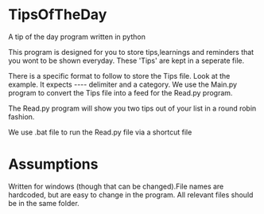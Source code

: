 # TipsOfTheDay
A tip of the day program written in python

This program is designed for you to store tips,learnings and reminders that you wont to be shown everyday. These 'Tips' are kept in a seperate file.

There is a specific format to follow to store the Tips file. Look at the example. It expects ---- delimiter and a category. We use the Main.py program to convert the Tips file into a feed for the Read.py program.

The Read.py program will show you two tips out of your list in a round robin fashion.

We use .bat file to run the Read.py file via a shortcut file

# Assumptions

Written for windows (though that can be changed).File names are hardcoded, but are easy to change in the program. All relevant files should be in the same folder.


